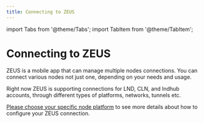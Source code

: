 ```yaml
---
title: Connecting to ZEUS
---
```


import Tabs from '@theme/Tabs';
import TabItem from '@theme/TabItem';

# Connecting to ZEUS

ZEUS is a mobile app that can manage multiple nodes connections. You can connect various nodes not just one, depending on your needs and usage.

Right now ZEUS is supporting connections for LND, CLN, and lndhub accounts, through different types of platforms, networks, tunnels etc.

[Please choose your specific node platform](/category/connecting-zeus/) to see more details about how to configure your ZEUS connection.